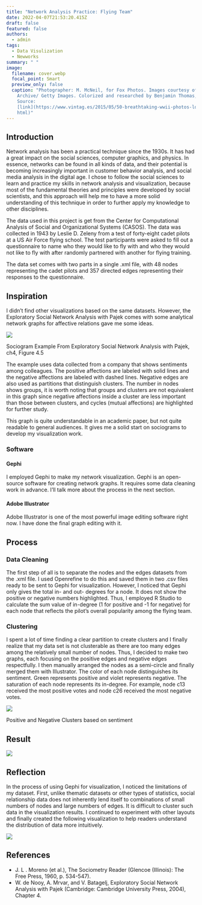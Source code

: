```yaml
---
title: "Network Analysis Practice: Flying Team"
date: 2022-04-07T21:53:20.415Z
draft: false
featured: false
authors:
  - admin
tags: 
  - Data Visulization
  - Newworks
summary: " "
image:
  filename: cover.webp
  focal_point: Smart
  preview_only: false
  caption: "Photographer: M. McNeil, for Fox Photos. Images courtesy of the Hulton
    Archive/ Getty Images. Colorized and researched by Benjamin Thomas, Photo
    Source:
    [link](https://www.vintag.es/2015/05/50-breathtaking-wwii-photos-look-like.\
    html)"
---
```

## Introduction

Network analysis has been a practical technique since the 1930s. It has had a great impact on the social sciences, computer graphics, and physics. In essence, networks can be found in all kinds of data, and their potential is becoming increasingly important in customer behavior analysis, and social media analysis in the digital age. I chose to follow the social sciences to learn and practice my skills in network analysis and visualization, because most of the fundamental theories and principles were developed by social scientists, and this approach will help me to have a more solid understanding of this technique in order to further apply my knowledge to other disciplines.

The data used in this project is get from the Center for Computational Analysis of Social and Organizational Systems (CASOS). The data was collected in 1943 by Leslie D. Zeleny from a test of forty-eight cadet pilots at a US Air Force flying school. The test participants were asked to fill out a questionnaire to name who they would like to fly with and who they would not like to fly with after randomly partnered with another for flying training.

The data set comes with two parts in a single .xml file, with 48 nodes representing the cadet pilots and 357 directed edges representing their responses to the questionnaire.

## Inspiration

I didn’t find other visualizations based on the same datasets. However, the Exploratory Social Network Analysis with Pajek comes with some analytical network graphs for affective relations gave me some ideas.

![](https://i0.wp.com/studentwork.prattsi.org/infovis/wp-content/uploads/sites/3/2022/04/affective_relations_graph.png?resize=741%2C447&ssl=1)

Sociogram Example From Exploratory Social Network Analysis with Pajek, ch4, Figure 4.5

The example uses data collected from a company that shows sentiments among colleagues. The positive affections are labeled with solid lines and the negative affections are labeled with dashed lines. Negative edges are also used as partitions that distinguish clusters. The number in nodes shows groups, it is worth noting that groups and clusters are not equivalent in this graph since negative affections inside a cluster are less important than those between clusters, and cycles (mutual affections) are highlighted for further study.

This graph is quite understandable in an academic paper, but not quite readable to general audiences. It gives me a solid start on sociograms to develop my visualization work.

### Software

#### Gephi

I employed Gephi to make my network visualization. Gephi is an open-source software for creating network graphs. It requires some data cleaning work in advance. I’ll talk more about the process in the next section.

#### Adobe Illustrator

Adobe Illustrator is one of the most powerful image editing software right now. I have done the final graph editing with it.

## Process

### Data Cleaning

The first step of all is to separate the nodes and the edges datasets from the .xml file. I used Openrefine to do this and saved them in two .csv files ready to be sent to Gephi for visualization. However, I noticed that Gephi only gives the total in- and out- degrees for a node. It does not show the positive or negative numbers highlighted. Thus, I employed R Studio to calculate the sum value of in-degree (1 for positive and -1 for negative) for each node that reflects the pilot’s overall popularity among the flying team.

### Clustering

I spent a lot of time finding a clear partition to create clusters and I finally realize that my data set is not clusterable as there are too many edges among the relatively small number of nodes. Thus, I decided to make two graphs, each focusing on the positive edges and negative edges respectfully. I then manually arranged the nodes as a semi-circle and finally merged them with Illustrator. The color of each node distinguishes its sentiment. Green represents positive and violet represents negative. The saturation of each node represents its in-degree. For example, node c13 received the most positive votes and node c26 received the most negative votes.

![](https://i0.wp.com/studentwork.prattsi.org/infovis/wp-content/uploads/sites/3/2022/04/POS_NEG_CLASTER-889x1024.png?resize=532%2C613&ssl=1)

Positive and Negative Clusters based on sentiment

## Result

![](https://i0.wp.com/studentwork.prattsi.org/infovis/wp-content/uploads/sites/3/2022/04/Artboard-1-1024x576.png?resize=840%2C473&ssl=1)

## Reflection

In the process of using Gephi for visualization, I noticed the limitations of my dataset. First, unlike thematic datasets or other types of statistics, social relationship data does not inherently lend itself to combinations of small numbers of nodes and large numbers of edges. It is difficult to cluster such data in the visualization results. I continued to experiment with other layouts and finally created the following visualization to help readers understand the distribution of data more intuitively.

![](https://i0.wp.com/studentwork.prattsi.org/infovis/wp-content/uploads/sites/3/2022/04/flyingTeams_4.png?resize=840%2C268&ssl=1)

## **References**

* J. L . Moreno (et al.), The Sociometry Reader (Glencoe (Illinois): The Free Press, 1960, p. 534-547).
* W. de Nooy, A. Mrvar, and V. Batagelj, Exploratory Social Network Analysis with Pajek (Cambridge: Cambridge University Press, 2004), Chapter 4.

<!--EndFragment-->